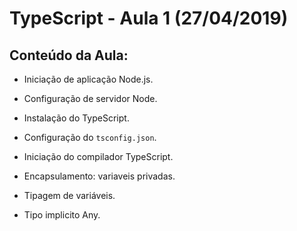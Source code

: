 # TypeScript - Aula 1 (27/04/2019)

## Conteúdo da Aula:
+ Iniciação de aplicação Node.js.

+ Configuração de servidor Node.

+ Instalação do TypeScript.

+ Configuração do `tsconfig.json`.

+ Iniciação do compilador TypeScript.

+ Encapsulamento: variaveis privadas.

+ Tipagem de variáveis.

+ Tipo implicito Any.


